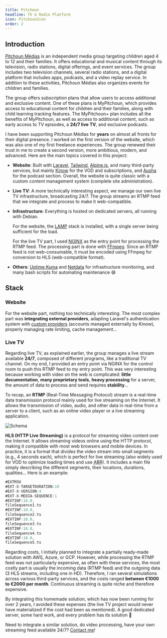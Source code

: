 ```yaml
---
title: Pitchoun
headline: TV & Radio Platform
icon: PitchounIcon
order: 2
---
```


## Introduction

<a href="https://pitchoun-medias.fr" target="_blank">Pitchoun Médias</a> is an independent media group targeting children aged 4 to 12 and their families. It offers educational and musical content through its television, radio stations, digital offerings, and event services. The group includes two television channels, several radio stations, and a digital platform that includes apps, podcasts, and a video replay service. In addition to these activities, Pitchoun Médias also organizes events for children and families.

The group offers subscription plans that allow users to access additional and exclusive content. One of these plans is MyPitchoun, which provides access to educational content for children and their families, along with child learning tracking features. The MyPitchoun+ plan includes all the benefits of MyPitchoun, as well as access to additional content, such as early access to TV episodes, a **24/7 live TV**, and exclusive podcasts.

I have been supporting Pitchoun Médias for **years** on almost all fronts for their digital presence. I worked on the first version of the website, which was also one of my first freelance experiences. The group renewed their trust in me to create a second version, more ambitious, modern, and advanced. Here are the main topics covered in this project:

- **Website**: Built with <a href="https://laravel.com" target="_blank">Laravel</a>, <a href="https://tailwindcss.com" target="_blank">Tailwind</a>, <a href="https://alpinejs.dev" target="_blank">Alpine.js</a>, and many third-party services, but mainly <a href="https://fr.kinow.com" target="_blank">Kinow</a> for the VOD and subscriptions, and <a href="https://www.ausha.co/fr/" target="_blank">Ausha</a> for the podcast section. Overall, the website is quite classic with a custom content management system (complete site administration).
- **Live TV**: A more technically interesting aspect, we manage our own live TV infrastructure, broadcasting 24/7. The group streams an RTMP feed that we integrate and process to make it web-compatible.
- **Infrastructure**: Everything is hosted on dedicated servers, all running with Debian.

  For the website, the <abbr title="Linux Apache MariaDB PHP"><a href="https://fr.wikipedia.org/wiki/LAMP" target="_blank">LAMP</a></abbr> stack is installed, with a single server being sufficient for the load.

  For the live TV part, I used <a href="https://www.nginx.com" target="_blank">NGINX</a> as the entry point for processing the RTMP feed. The processing part is done with <a href="https://ffmpeg.org" target="_blank">FFmpeg</a>. Since an RTMP feed is not web-consumable, it must be encoded using FFmpeg for conversion to HLS (web-compatible format).
- **Others**: <a href="https://github.com/louislam/uptime-kuma" target="_blank">Uptime Kuma</a> and <a href="https://github.com/netdata/netdata" target="_blank">Netdata</a> for infrastructure monitoring, and many bash scripts for automating maintenance 😅

## Stack

### Website

For the website part, nothing too technically interesting. The most complex part was **integrating external providers**, adapting Laravel's authentication system with <a href="https://laravel.com/docs/9.x/authentication#adding-custom-user-providers" target="_blank">custom providers</a> (accounts managed externally by Kinow), properly managing rate limiting, cache management...

### Live TV

Regarding live TV, as explained earlier, the group manages a live stream available **24/7**, composed of different programs, like a traditional TV channel. On my end, I provided an entry point via NGINX for the control room to push this RTMP feed to my entry point. This was very interesting because working with video on the web is complicated: **little documentation**, **many proprietary tools**, **heavy processing** for a server, the amount of data to process and send requires **stability**...

To recap, an **RTMP** (Real-Time Messaging Protocol) stream is a real-time data transmission protocol mainly used for live streaming on the Internet. It allows the transmission of video, audio, and other data in real-time from a server to a client, such as an online video player or a live streaming application.

![Schema](/cases/pitchoun/schema.png)

**HLS (HTTP Live Streaming)** is a protocol for streaming video content over the Internet. It allows streaming videos online using the HTTP protocol, making it compatible with most web browsers and mobile devices. In practice, it is a format that divides the video stream into small segments (e.g., 4 seconds each), which is perfect for live streaming (also widely used for VOD to optimize loading times and use <abbr title="Adaptive Bitrate">ABR</abbr>). It includes a main file simply describing the different segments, their locations, durations, qualities... Here is an example:

```swift
#EXTM3U
#EXT-X-TARGETDURATION:10
#EXT-X-VERSION:4
#EXT-X-MEDIA-SEQUENCE:1
#EXTINF:10.0,
fileSequence1.ts
#EXTINF:10.0,
fileSequence2.ts
#EXTINF:10.0,
fileSequence3.ts
#EXTINF:10.0,
fileSequence4.ts
#EXTINF:10.0,
fileSequence5.ts
```

Regarding costs, I initially planned to integrate a partially ready-made solution with AWS, Azure, or GCP. However, while processing the RTMP feed was not particularly expensive, as often with these services, the most costly part is usually the incoming data (RTMP feed) and the outgoing data (3 HLS streams, including one in HD). Therefore, I ran several simulations across various third-party services, and the costs ranged **between €1000 to €2000 per month**. Continuous streaming is quite niche and therefore expensive.

By integrating this homemade solution, which has now been running for over 2 years, I avoided these expenses (the live TV project would never have materialized if the cost had been as mentioned). A good dedicated server, some hard work, and every problem has its solution 🥳

Need to integrate a similar solution, do video processing, have your own streaming feed available 24/7? <a href="mailto:contact@gregory-gerard.dev">Contact me</a>!

